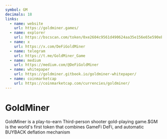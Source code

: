 ```yaml
---
symbol: GM
decimals: 18
links:
  - name: website
    url: https://goldminer.games/
  - name: explorer
    url: https://bscscan.com/token/0xe2604c9561d490624aa35e156e65e590eb749519
  - name: x
    url: https://x.com/DeFiGoldMiner
  - name: telegram
    url: https://t.me/GoldMiner_Game
  - name: medium
    url: https://medium.com/@DeFiGoldMiner
  - name: whitepaper
    url: https://goldminer.gitbook.io/goldminer-whitepaper/
  - name: coinmarketcap
    url: https://coinmarketcap.com/currencies/goldminer/
---
```


# GoldMiner

GoldMiner is a play-to-earn Third-person shooter gold-playing game.$GM is the world's first token that combines GameFi DeFi, and automatic BUYBACK deflation mechanism
